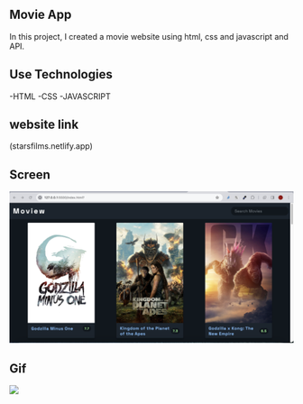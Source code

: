 ## Movie App
In this project, I created a movie website using html, css and javascript and API.
## Use Technologies
-HTML
-CSS
-JAVASCRIPT

## website link
(starsfilms.netlify.app)
## Screen
![](./images/movieapp.png)

## Gif
![](./images/movieapp.gif)